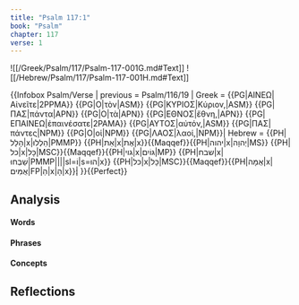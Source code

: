 ```yaml
---
title: "Psalm 117:1"
book: "Psalm"
chapter: 117
verse: 1
---
```

![[/Greek/Psalm/117/Psalm-117-001G.md#Text]]
![[/Hebrew/Psalm/117/Psalm-117-001H.md#Text]]

{{Infobox Psalm/Verse |
  previous = Psalm/116/19 |
  Greek = {{PG|ΑΙΝΕΩ|Αἰνεῖτε|2PPMA}} {{PG|Ο|τὸν|ASM}} {{PG|ΚΥΡΙΟΣ|Κύριον,|ASM}} {{PG|ΠΑΣ|πάντα|APN}} {{PG|Ο|τὰ|APN}} {{PG|ΕΘΝΟΣ|ἔθνη,|APN}} {{PG|ΕΠΑΙΝΕΩ|ἐπαινέσατε|2PAMA}} {{PG|ΑΥΤΟΣ|αὐτόν,|ASM}} {{PG|ΠΑΣ|πάντες|NPM}} {{PG|Ο|οἱ|NPM}} {{PG|ΛΑΟΣ|λαοί,|NPM}}|
  Hebrew = {{PH|הָלַל|x|הַלְלוּ|PMMP}} {{PH|אֵת|x|אֶת|x}}{{Maqqef}}{{PH|יהוה|x|יְהוָה|MS}} {{PH|כל|x|כָּל|MSC}}{{Maqqef}}{{PH|גוי|x|גּוֹיִם|MP}} {{PH|שבח|x|שַׁבְּחוּ|PMMP||||sl=וֹ|s=הוּ|x}} {{PH|כל|x|כָּל|MSC}}{{Maqqef}}{{PH|אֻמָּה|x|אֻמִּים|FP|הַ|x|הָ|x}}׃|
}}{{Perfect}}

## Analysis

#### Words

#### Phrases

#### Concepts

## Reflections
